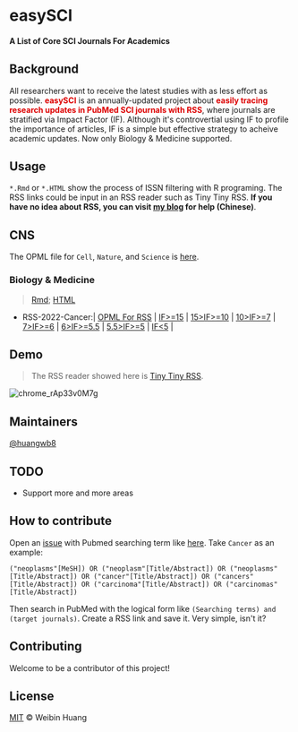 # easySCI

#### A List of Core SCI Journals  For Academics

## Background

All researchers want to receive the latest studies with as less effort as possible. **<font color="#dd0000">easySCI</font>** is an annually-updated project about **<font color="#dd0000">easily tracing research updates in PubMed SCI journals with RSS</font>**, where journals are stratified via Impact Factor (IF). Although it's controvertial using IF to profile the importance of articles, IF is a simple but effective strategy to acheive academic updates. Now only Biology & Medicine supported. 

## Usage

`*.Rmd` or `*.HTML` show the process of ISSN filtering with R programing. The RSS links could be input in an RSS reader such as Tiny Tiny RSS. **If you have no idea about RSS, you can visit [my blog](https://blognas.hwb0307.com/map) for help (Chinese)**.

## CNS

The OPML file for `Cell`, `Nature`, and `Science` is [here](https://github.com/huangwb8/easySCI/blob/main/%40opml/RSS-%40-CNS.opml).

### Biology & Medicine

> <a href="https://raw.githubusercontent.com/huangwb8/easySCI/main/BioMed.Rmd" data-wpel-link="external" target="_blank" rel="nofollow external noopener noreferrer" title=" and Rmd">Rmd</a>; <a href="http://htmlpreview.github.io/?https://github.com/huangwb8/easySCI/blob/main/BioMed.html" data-wpel-link="external" target="_blank" rel="nofollow external noopener noreferrer" title=" and HTML">HTML</a>

+ RSS-2022-Cancer:| [OPML For RSS](https://raw.githubusercontent.com/huangwb8/easySCI/main/%40opml/RSS-2022-Cancer.opml) | <a href="https://pubmed.ncbi.nlm.nih.gov/rss/search/1PqbW6kGMDPf-yLHJMRvJKCULZQRJtMnk9CTYdZriokv096kHR/?limit=20&utm_campaign=pubmed-2&fc=20220829074127" data-wpel-link="external" target="_blank" rel="nofollow external noopener noreferrer" title="IF>=15">IF>=15</a> | <a href="https://pubmed.ncbi.nlm.nih.gov/rss/search/1j5cNbPuzU_61Tz-Qg1vnc_ZtX59BAoJsN_UB-eeozxW3wYsOZ/?limit=20&utm_campaign=pubmed-2&fc=20220829075717" data-wpel-link="external" target="_blank" rel="nofollow external noopener noreferrer" title="IF>=10">15>IF>=10</a> | [10>IF>=7](https://pubmed.ncbi.nlm.nih.gov/rss/search/1x1PPzbhojragl3O9VVpHGH2UtvKpI_JBCu-xgcWkI8ENbFsC0/?limit=20&utm_campaign=pubmed-2&fc=20220829075916) | [7>IF>=6](https://pubmed.ncbi.nlm.nih.gov/rss/search/1dSaW42H3lPR7KerD5oMt51ye6YU9HMXeJEaavnqqIdqZEJsMS/?limit=20&utm_campaign=pubmed-2&fc=20220829094956) | [6>IF>=5.5](https://pubmed.ncbi.nlm.nih.gov/rss/search/1pEhTjOZGNUCUlZMTljgEfx-VSRdyWmBVyPPOqvW1a2ElsykQZ/?limit=20&utm_campaign=pubmed-2&fc=20220829080345) | [5.5>IF>=5](https://pubmed.ncbi.nlm.nih.gov/rss/search/1zYrsILa0sOmmYxKvXOe_Nct0EGG0PHz2KQr2ch3bN_1vbGMLm/?limit=20&utm_campaign=pubmed-2&fc=20220829080606) | [IF<5](https://pubmed.ncbi.nlm.nih.gov/rss/search/1zSVwQViw4hkk0p7LLiebjWRxtjin29VO1t49N4USbVyqxhMJ8/?limit=20&utm_campaign=pubmed-2&fc=20220829184532) |

## Demo

> The RSS reader showed here is [Tiny Tiny RSS](https://blognas.hwb0307.com/linux/docker/788).

![chrome_rAp33v0M7g](https://chevereto.hwb0307.com/images/2022/08/30/chrome_rAp33v0M7g.gif)

## Maintainers

[@huangwb8](https://t.me/hwb0307)

## TODO

+ Support more and more areas

## How to contribute

Open an [issue](https://github.com/huangwb8/easySCI/issues) with Pubmed searching term like [here](https://github.com/huangwb8/easySCI/blob/main/Search%20Term.md). Take `Cancer` as an example:

```
("neoplasms"[MeSH]) OR ("neoplasm"[Title/Abstract]) OR ("neoplasms"[Title/Abstract]) OR ("cancer"[Title/Abstract]) OR ("cancers"[Title/Abstract]) OR ("carcinoma"[Title/Abstract]) OR ("carcinomas"[Title/Abstract])
```

Then search in PubMed with the logical form like `(Searching terms) and (target journals)`. Create a RSS link and save it. Very simple, isn't it?

## Contributing

Welcome to be a contributor of this project!

## License

[MIT](https://github.com/huangwb8/easySCI/blob/main/LICENSE) © Weibin Huang
